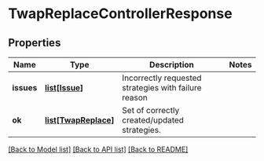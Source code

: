 # TwapReplaceControllerResponse

## Properties
Name | Type | Description | Notes
------------ | ------------- | ------------- | -------------
**issues** | [**list[Issue]**](Issue.md) | Incorrectly requested strategies with failure reason | 
**ok** | [**list[TwapReplace]**](TwapReplace.md) | Set of correctly created/updated strategies. | 

[[Back to Model list]](../README.md#documentation-for-models) [[Back to API list]](../README.md#documentation-for-api-endpoints) [[Back to README]](../README.md)

